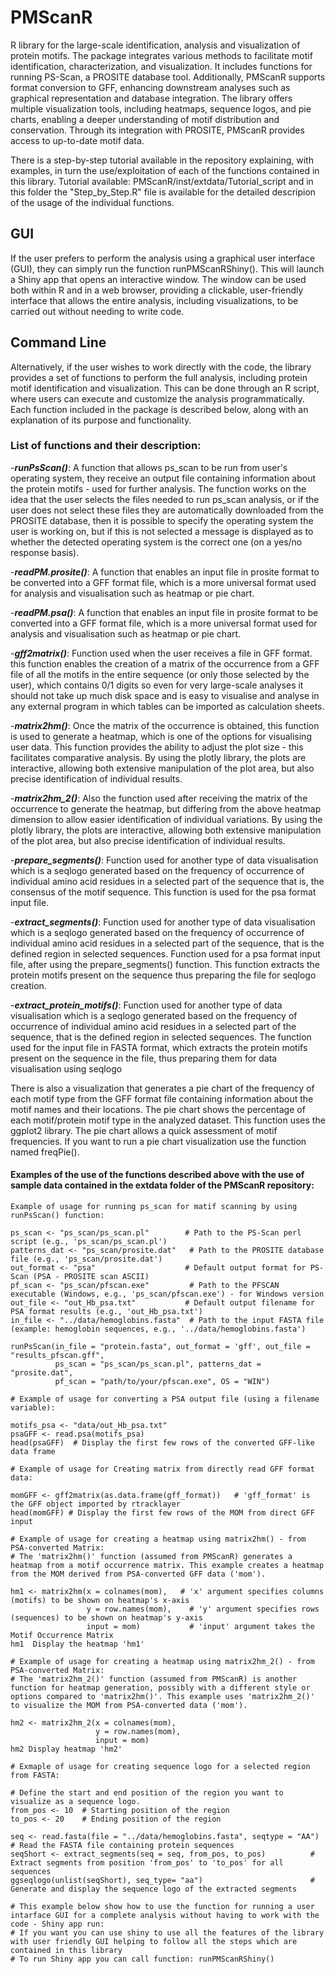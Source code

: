 # PMScanR
R library for the large-scale identification, analysis and visualization of protein motifs. 
The package integrates various methods to facilitate motif identification, characterization, and visualization. It includes functions for running PS-Scan, a PROSITE database tool. Additionally, PMScanR supports format conversion to GFF, enhancing downstream analyses such as graphical representation and database integration. The library offers multiple visualization tools, including heatmaps, sequence logos, and pie charts, enabling a deeper understanding of motif distribution and conservation. Through its integration with PROSITE, PMScanR provides access to up-to-date motif data.

There is a step-by-step tutorial available in the repository explaining, with examples, in turn the use/exploitation of each of the functions contained in this library. Tutorial available: PMScanR/inst/extdata/Tutorial_script and in this folder the "Step_by_Step.R" file is available for the detailed descripion of the usage of the individual functions.


## GUI
If the user prefers to perform the analysis using a graphical user interface (GUI), they can simply run the function runPMScanRShiny(). This will launch a Shiny app that opens an interactive window. The window can be used both within R and in a web browser, providing a clickable, user-friendly interface that allows the entire analysis, including visualizations, to be carried out without needing to write code.

## Command Line
Alternatively, if the user wishes to work directly with the code, the library provides a set of functions to perform the full analysis, including protein motif identification and visualization. This can be done through an R script, where users can execute and customize the analysis programmatically. Each function included in the package is described below, along with an explanation of its purpose and functionality.

### List of functions and their description:
-***runPsScan()***: A function that allows ps_scan to be run from user's operating system, they receive an output file containing information about the protein motifs - used for further analysis. The function works on the idea that the user selects the files needed to run ps_scan analysis, or if the user does not select these files they are automatically downloaded from the PROSITE database, then it is possible to specify the operating system the user is working on, but if this is not selected a message is displayed as to whether the detected operating system is the correct one (on a yes/no response basis).

-***readPM.prosite()***: A function that enables an input file in prosite format to be converted into a GFF format file, which is a more universal format used for analysis and visualisation such as heatmap or pie chart.

-***readPM.psa()***: A function that enables an input file in prosite format to be converted into a GFF format file, which is a more universal format used for analysis and visualisation such as heatmap or pie chart.

-***gff2matrix()***: Function used when the user receives a file in GFF format. this function enables the creation of a matrix of the occurrence from a GFF file of all the motifs in the entire sequence (or only those selected by the user), which contains 0/1 digits so even for very large-scale analyses it should not take up much disk space and is easy to visualise and analyse in any external program in which tables can be imported as calculation sheets.

-***matrix2hm()***: Once the matrix of the occurrence is obtained, this function is used to generate a heatmap, which is one of the options for visualising user data. This function provides the ability to adjust the plot size - this facilitates comparative analysis. By using the plotly library, the plots are interactive, allowing both extensive manipulation of the plot area, but also precise identification of individual results.

-***matrix2hm_2()***: Also the function used after receiving the matrix of the occurrence to generate the heatmap, but differing from the above heatmap dimension to allow easier identification of individual variations. By using the plotly library, the plots are interactive, allowing both extensive manipulation of the plot area, but also precise identification of individual results.

-***prepare_segments()***: Function used for another type of data visualisation which is a seqlogo generated based on the frequency of occurrence of individual amino acid residues in a selected part of the sequence that is, the consensus of the motif sequence. This function is used for the psa format input file.

-***extract_segments()***: Function used for another type of data visualisation which is a seqlogo generated based on the frequency of occurrence of individual amino acid residues in a selected part of the sequence, that is the defined region in selected sequences. Function used for a psa format input file, after using the prepare_segments() function. This function extracts the protein motifs present on the sequence thus preparing the file for seqlogo creation.

-***extract_protein_motifs()***: Function used for another type of data visualisation which is a seqlogo generated based on the frequency of occurrence of individual amino acid residues in a selected part of the sequence, that is the defined region in selected sequences. The function used for the input file in FASTA format, which extracts the protein motifs present on the sequence in the file, thus preparing them for data visualisation using seqlogo

There is also a visualization that generates a pie chart of the frequency of each motif type from the GFF format file containing information about the motif names and their locations. The pie chart shows the percentage of each motif/protein motif type in the analyzed dataset. This function uses the ggplot2 library. The pie chart allows a quick assessment of motif frequencies. If you want to run a pie chart visualization use the function named freqPie().

#### Examples of the use of the functions described above with the use of sample data contained in the extdata folder of the PMScanR repository:

```
Example of usage for running ps_scan for matif scanning by using runPsScan() function:

ps_scan <- "ps_scan/ps_scan.pl"        # Path to the PS-Scan perl script (e.g., 'ps_scan/ps_scan.pl')
patterns_dat <- "ps_scan/prosite.dat"   # Path to the PROSITE database file (e.g., 'ps_scan/prosite.dat')
out_format <- "psa"                    # Default output format for PS-Scan (PSA - PROSITE scan ASCII)
pf_scan <- "ps_scan/pfscan.exe"         # Path to the PFSCAN executable (Windows, e.g., 'ps_scan/pfscan.exe') - for Windows version
out_file <- "out_Hb_psa.txt"           # Default output filename for PSA format results (e.g., 'out_Hb_psa.txt')
in_file <- "../data/hemoglobins.fasta"  # Path to the input FASTA file (example: hemoglobin sequences, e.g., '../data/hemoglobins.fasta')

runPsScan(in_file = "protein.fasta", out_format = 'gff', out_file = "results_pfscan.gff",
          ps_scan = "ps_scan/ps_scan.pl", patterns_dat = "prosite.dat",
          pf_scan = "path/to/your/pfscan.exe", OS = "WIN")

# Example of usage for converting a PSA output file (using a filename variable):

motifs_psa <- "data/out_Hb_psa.txt"
psaGFF <- read.psa(motifs_psa)
head(psaGFF)  # Display the first few rows of the converted GFF-like data frame

# Example of usage for Creating matrix from directly read GFF format data:

momGFF <- gff2matrix(as.data.frame(gff_format))   # 'gff_format' is the GFF object imported by rtracklayer
head(momGFF) # Display the first few rows of the MOM from direct GFF input

# Example of usage for creating a heatmap using matrix2hm() - from PSA-converted Matrix:
# The 'matrix2hm()' function (assumed from PMScanR) generates a heatmap from a motif occurrence matrix. This example creates a heatmap from the MOM derived from PSA-converted GFF data ('mom').

hm1 <- matrix2hm(x = colnames(mom),   # 'x' argument specifies columns (motifs) to be shown on heatmap's x-axis
                 y = row.names(mom),    # 'y' argument specifies rows (sequences) to be shown on heatmap's y-axis
                 input = mom)           # 'input' argument takes the Motif Occurrence Matrix
hm1  Display the heatmap 'hm1'

# Example of usage for creating a heatmap using matrix2hm_2() - from PSA-converted Matrix:
# The 'matrix2hm_2()' function (assumed from PMScanR) is another function for heatmap generation, possibly with a different style or options compared to 'matrix2hm()'. This example uses 'matrix2hm_2()' to visualize the MOM from PSA-converted data ('mom').

hm2 <- matrix2hm_2(x = colnames(mom),
                   y = row.names(mom),
                   input = mom)
hm2 Display heatmap 'hm2'

# Exmaple of usage for creating sequence logo for a selected region from FASTA:

# Define the start and end position of the region you want to visualize as a sequence logo.
from_pos <- 10  # Starting position of the region
to_pos <- 20    # Ending position of the region

seq <- read.fasta(file = "../data/hemoglobins.fasta", seqtype = "AA")   # Read the FASTA file containing protein sequences
seqShort <- extract_segments(seq = seq, from_pos, to_pos)          # Extract segments from position 'from_pos' to 'to_pos' for all sequences
ggseqlogo(unlist(seqShort), seq_type= "aa")                        # Generate and display the sequence logo of the extracted segments

# This example below show how to use the function for running a user intarface GUI for a complete analysis without having to work with the code - Shiny app run:
# If you want you can use shiny to use all the features of the library with user friendly GUI helping to follow all the steps which are contained in this library
# To run Shiny app you can call function: runPMScanRShiny()
```
